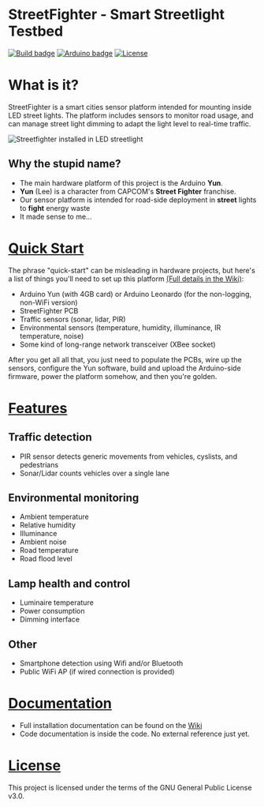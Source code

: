 # StreetFighter - Smart Streetlight Testbed
[![Build badge](https://travis-ci.org/Leenix/StreetFighter_Sensor_Testbed.svg?branch=master)](https://travis-ci.org/Leenix/StreetFighter_Sensor_Testbed)
[![Arduino badge](https://img.shields.io/badge/platform-Arduino-brightgreen.svg)](http://www.arduino.cc/)
[![License](http://www.gnu.org/graphics/gplv3-127x51.png)](http://www.gnu.org/licenses/gpl-3.0.en.html)

# What is it?
StreetFighter is a smart cities sensor platform intended for mounting inside LED street lights. The platform includes sensors to monitor road usage, and can manage street light dimming to adapt the light level to real-time traffic.

![Streetfighter installed in LED streetlight](https://github.com/Leenix/StreetFighter_Sensor_Testbed/wiki/images/pole.jpg)

## Why the stupid name?
- The main hardware platform of this project is the Arduino **Yun**.
- **Yun** (Lee) is a character from CAPCOM's **Street Fighter** franchise.
- Our sensor platform is intended for road-side deployment in **street** lights to **fight** energy waste
- It made sense to me...

# [Quick Start](https://github.com/Leenix/StreetFighter_Sensor_Testbed/wiki/Hardware-Installation)
The phrase "quick-start" can be misleading in hardware projects, but here's a list of things you'll need to set up this platform [(Full details in the Wiki)](https://github.com/Leenix/StreetFighter_Sensor_Testbed/wiki):
- Arduino Yun (with 4GB card) or Arduino Leonardo (for the non-logging, non-WiFi version)
- StreetFighter PCB
- Traffic sensors (sonar, lidar, PIR)
- Environmental sensors (temperature, humidity, illuminance, IR temperature, noise)
- Some kind of long-range network transceiver (XBee socket)

After you get all all that, you just need to populate the PCBs, wire up the sensors, configure the Yun software, build and upload the Arduino-side firmware, power the platform somehow, and then you're golden.

# [Features](https://github.com/Leenix/StreetFighter_Sensor_Testbed/wiki/Features)
## Traffic detection
- PIR sensor detects generic movements from vehicles, cyslists, and pedestrians
- Sonar/Lidar counts vehicles over a single lane

## Environmental monitoring
- Ambient temperature
- Relative humidity
- Illuminance
- Ambient noise
- Road temperature
- Road flood level

## Lamp health and control
- Luminaire temperature
- Power consumption
- Dimming interface

## Other
- Smartphone detection using Wifi and/or Bluetooth
- Public WiFi AP (if wired connection is provided)

# [Documentation](https://github.com/Leenix/StreetFighter_Sensor_Testbed/wiki)
- Full installation documentation can be found on the [Wiki](https://github.com/Leenix/StreetFighter_Sensor_Testbed/wiki)
- Code documentation is inside the code. No external reference just yet.

# [License](http://www.gnu.org/licenses/gpl-3.0.en.html)

This project is licensed under the terms of the GNU General Public License v3.0.
